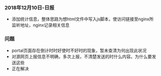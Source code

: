 ### 2018年12月10日-日报
- 添加统计信息，整体思路为想html文件中写入js脚本，使访问链接至nginx所监听地址，nginx记录相关信息

### 问题  
- portal页面存在倒计时时好使时不好时的现象，暂未查清为何出现此状况  
- 对源网页上报信息不明确，多次上报，不清楚发送的时什么内容。为什么要发送这些  
- 正在解决

  

    

